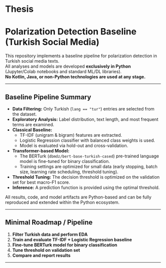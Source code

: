 # Thesis

# Polarization Detection Baseline (Turkish Social Media)

This repository implements a baseline pipeline for polarization detection in Turkish social media texts.  
All analyses and models are developed **exclusively in Python** (Jupyter/Colab notebooks and standard ML/DL libraries).  
**No Kotlin, Java, or non-Python technologies are used at any stage.**

---

## Baseline Pipeline Summary

- **Data Filtering:** Only Turkish (`lang == "tur"`) entries are selected from the dataset.
- **Exploratory Analysis:** Label distribution, text length, and most frequent terms are examined.
- **Classical Baseline:**  
  - TF-IDF (unigram & bigram) features are extracted.  
  - Logistic Regression classifier with balanced class weights is used.
  - Model is evaluated via hold-out and cross-validation.
- **Transformer-based Model:**  
  - The BERTurk (`dbmdz/bert-base-turkish-cased`) pre-trained language model is fine-tuned for binary classification.
  - Training settings are optimized for small data (early stopping, batch size, learning rate scheduling, threshold tuning).
- **Threshold Tuning:** The decision threshold is optimized on the validation set for best macro-F1 score.
- **Inference:** A prediction function is provided using the optimal threshold.

All results, code, and model artifacts are Python-based and can be fully reproduced and extended within the Python ecosystem.

---

## Minimal Roadmap / Pipeline

1. **Filter Turkish data and perform EDA**
2. **Train and evaluate TF-IDF + Logistic Regression baseline**
3. **Fine-tune BERTurk model for binary classification**
4. **Tune threshold on validation set**
5. **Compare and report results**

---


